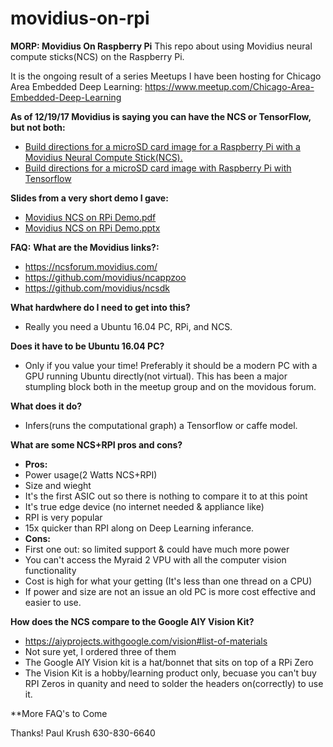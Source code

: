 # movidius-on-rpi

**MORP:  Movidius On Raspberry Pi**
This repo about using Movidius neural compute sticks(NCS) on the Raspberry Pi.

It is the ongoing result of a series Meetups I have been hosting for Chicago Area Embedded Deep Learning:
https://www.meetup.com/Chicago-Area-Embedded-Deep-Learning


**As of 12/19/17 Movidius is saying you can have the NCS or TensorFlow, but not both:**
* [Build directions for a microSD card image for a Raspberry Pi with a Movidius Neural Compute Stick(NCS).](build.md)
* [Build directions for a microSD card image with Raspberry Pi with Tensorflow](tensorflow_build.md)

**Slides from a very short demo I gave:**
* [Movidius NCS on RPi Demo.pdf](movidius_ncs_on_rpi_demo.pdf)
* [Movidius NCS on RPi Demo.pptx](movidius_ncs_on_rpi_demo.pptx)

**FAQ:**
**What are the Movidius links?:**
* https://ncsforum.movidius.com/
* https://github.com/movidius/ncappzoo
* https://github.com/movidius/ncsdk

**What hardwhere do I need to get into this?**
* Really you need a Ubuntu 16.04 PC, RPi, and NCS.

**Does it have to be Ubuntu 16.04 PC?**
* Only if you value your time! Preferably it should be a modern PC with a GPU running Ubuntu directly(not virtual). This has been a major stumpling block both in the meetup group and on the movidous forum. 

**What does it do?**
* Infers(runs the computational graph) a Tensorflow or caffe model.

**What are some NCS+RPI pros and cons?**
* **Pros:**
* Power usage(2 Watts NCS+RPI)
* Size and wieght 
* It's the first ASIC out so there is nothing to compare it to at this point
* It's true edge device (no internet needed & appliance like) 
* RPI is very popular
* 15x quicker than RPI along on Deep Learning inferance.
* **Cons:**
* First one out: so limited support & could have much more power
* You can't access the Myraid 2 VPU with all the computer vision functionality
* Cost is high for what your getting (It's less than one thread on a CPU) 
* If power and size are not an issue an old PC is more cost effective and easier to use. 


**How does the NCS compare to the Google AIY Vision Kit?**
* https://aiyprojects.withgoogle.com/vision#list-of-materials
* Not sure yet, I ordered three of them
* The Google AIY Vision kit is a hat/bonnet that sits on top of a RPi Zero
* The Vision Kit is a hobby/learning product only, becuase you can't buy RPI Zeros in quanity and need to solder the headers on(correctly) to use it. 


**More FAQ's to Come


Thanks!
Paul Krush
630-830-6640


